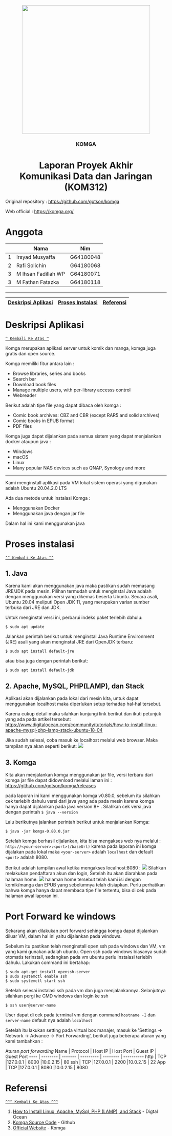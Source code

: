 <p align="center">
  <!--<b>Some Links:</b><br>
  //<a href="#">Link 1</a> |
  //<a href="#">Link 2</a> |
  //<a href="#">Link 3</a>
  //<br><br> -->
  <img src="https://user-images.githubusercontent.com/62282651/111072088-a425b080-850b-11eb-9393-ec330fba5ad6.png" width="400px" height="400px">
</p>

<h3 align="center"> KOMGA </h3>


<h1 align="center">Laporan Proyek Akhir <br> Komunikasi Data dan Jaringan (KOM312) </h1>

Original repository : https://github.com/gotson/komga

Web official : https://komga.org/

# Anggota
<table>
    <thead>
        <tr>
            <th></th>
            <th>Nama</th>
            <th>Nim</th>
        </tr>
    </thead>
    <tbody>
        <tr>
            <td>1</td>
            <td>Irsyad Musyaffa</td>
            <td>G64180048</td>
        </tr>
        <tr>
            <td>2</td>
            <td>Rafi Solichin</td>
            <td>G64180068</td>
        </tr>
        <tr>
            <td>3</td>
            <td>M Ihsan Fadillah WP</td>
            <td>G64180071</td>
        </tr>
        <tr>
            <td>3</td>
            <td>M Fathan Fatazka</td>
            <td>G64180118</td>
        </tr>
</tbody>
</table>

---
[Deskripsi Aplikasi](#deskripsi-aplikasi) | [Proses Instalasi](#proses-instalasi) | [Referensi](#referensi)
:-:|:-:|:-:


# Deskripsi Aplikasi
[`^ Kembali Ke Atas ^`](#) 

Komga merupakan aplikasi server untuk komik dan manga, komga juga gratis dan open source.

Komga memiliki fitur antara lain :
- Browse libraries, series and books
- Search bar
- Download book files
- Manage multiple users, with per-library accesss control
- Webreader

Berikut adalah tipe file yang dapat dibaca oleh komga :
- Comic book archives: CBZ and CBR (except RAR5 and solid archives)
- Comic books in EPUB format
- PDF files

Komga juga dapat dijalankan pada semua sistem yang dapat menjalankan docker ataupun java :
- Windows
- macOS
- Linux
- Many popular NAS devices such as QNAP, Synology and more
---
Kami menginstall aplikasi pada VM lokal sistem operasi yang digunakan adalah Ubuntu 20.04.2.0 LTS

Ada dua metode untuk instalasi Komga :
- Menggunakan Docker
- Menggunakan java dengan jar file

Dalam hal ini kami menggunakan java

# Proses instalasi
[`^^ Kembali Ke Atas ^^`](#)

## 1. Java
Karena kami akan menggunakan java maka pastikan sudah memasang JRE/JDK pada mesin.
Pilihan termudah untuk menginstal Java adalah dengan menggunakan versi yang dikemas beserta Ubuntu. Secara asali, Ubuntu 20.04 meliputi Open JDK 11, yang merupakan varian sumber terbuka dari JRE dan JDK.

Untuk menginstal versi ini, perbarui indeks paket terlebih dahulu:
````
$ sudo apt update
````
Jalankan perintah berikut untuk menginstal Java Runtime Environment (JRE) asali yang akan menginstal JRE dari OpenJDK terbaru:
````
$ sudo apt install default-jre
````
atau bisa juga dengan perintah berikut:
````
$ sudo apt install default-jdk
````
## 2. Apache, MySQL, PHP(LAMP), dan Stack
Aplikasi akan dijalankan pada lokal dari mesin kita, untuk dapat menggunakan localhost maka diperlukan setup terhadap hal-hal tersebut.

Karena cukup detail maka silahkan kunjungi link berikut dan ikuti petunjuk yang ada pada artikel tersebut: https://www.digitalocean.com/community/tutorials/how-to-install-linux-apache-mysql-php-lamp-stack-ubuntu-18-04

Jika sudah selesai, coba masuk ke localhost melalui web browser. Maka tampilan nya akan seperti berikut:
![](src/localhost.png)

## 3. Komga
Kita akan menjalankan komga menggunakan jar file, versi terbaru dari komga jar file dapat didownload melalui laman ini : https://github.com/gotson/komga/releases

pada laporan ini kami menggunakan komga v0.80.0, sebelum itu silahkan cek terlebih dahulu versi dari java yang ada pada mesin karena komga hanya dapat dijalankan pada
java version 8+ . Silahkan cek versi java dengan perintah ```` $ java --version ````

Lalu berikutnya jalankan perintah berikut untuk menjalankan Komga:
````
$ java -jar komga-0.80.0.jar
````
Setelah komga berhasil dijalankan, kita bisa mengakses web nya melalui : ```` http://<your-server>:<port>(/baseUrl) ````
karena pada laporan ini komga dijalakan pada lokal maka `` <your-server> `` adalah `` localhost `` dan default `` <port> `` adalah 8080.

Berikut adalah tampilan awal ketika mengakses localhost:8080  :
![](src/login.png)
Silahkan melakukan pendaftaran akun dan login, Setelah itu akan diarahkan pada halaman home. 
![](src/home2.png)
halaman home tersebut telah kami isi dengan komik/manga dan EPUB yang sebelumnya telah disiapkan. Perlu perhatikan bahwa komga hanya dapat membaca tipe file tertentu, bisa di cek pada halaman awal laporan ini.

# Port Forward ke windows
Sekarang akan dilakukan port forward sehingga komga dapat dijalankan diluar VM, dalam hal ini yaitu dijalankan pada windows.

Sebelum itu pastikan telah menginstall open ssh pada windows dan VM, vm yang kami gunakan adalah ubuntu. Open ssh pada windows biasanya sudah otomatis terinstall, sedangkan pada vm ubuntu perlu instalasi terlebih dahulu. Lakukan command ini bertahap:
````
$ sudo apt-get install openssh-server
$ sudo systemctl enable ssh
$ sudo systemctl start ssh

````
Setelah selesai instalasi ssh pada vm dan juga menjalankannya. Selanjutnya silahkan pergi ke CMD windows dan login ke ssh
````
$ ssh user@server-name
````
User dapat di cek pada terminal vm dengan command `` hostname -I `` dan ``server-name`` default nya adalah ``localhost``

Setelah itu lakukan setting pada virtual box manajer, masuk ke 'Settings -> Network -> Advance -> Port Forwarding', berikut juga beberapa aturan yang kami tambahkan :

Aturan *port forwarding*
Name   | Protocol   | Host IP    | Host Port  | Guest IP   | Guest Port
----   | --------   | -------    | ---------  | --------   | ----------
http   | TCP        |127.0.0.1   | 8000       |10.0.2.15   | 80
ssh    | TCP        |127.0.0.1   | 2200       |10.0.2.15   | 22
App    | TCP        |127.0.0.1   | 8080       |10.0.2.15   | 8080
# Referensi
[`^^^ Kembali Ke Atas ^^^`](#)

1. [How to Install Linux, Apache, MySql, PHP (LAMP), and Stack](https://www.digitalocean.com/community/tutorials/how-to-install-linux-apache-mysql-php-lamp-stack-ubuntu-18-04) - Digtal Ocean
2. [Komga Source Code](https://github.com/gotson/komga) - Github
3. [Official Website](https://komga.org/) - Komga 
